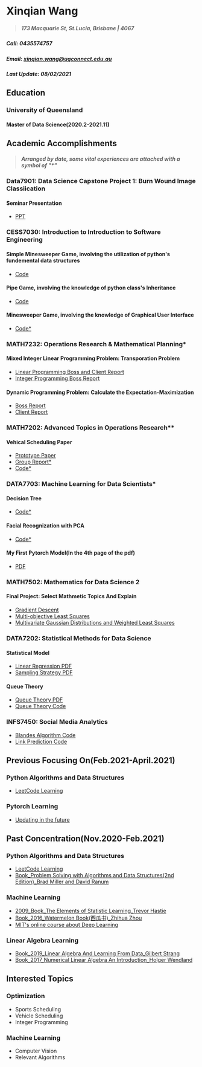 # Xinqian Wang
> ##### 173 Macquarie St, St.Lucia, Brisbane | 4067
##### Call: 0435574757
##### Email: xinqian.wang@uqconnect.edu.au
##### Last Update: 08/02/2021


## Education
### University of Queensland
#### Master of Data Science(2020.2-2021.11)
## Academic Accomplishments
> ##### Arranged by date, some vital experiences are attached with a symbol of "*"


### Data7901: Data Science Capstone Project 1: Burn Wound Image Classiication
#### Seminar Presentation
  -  [PPT](https://github.com/Wangxinqian/Andy-s-Learning-SpaCE/blob/main/DATA7901/Presentation/DATA7901_Seminar_4565489_Xinqian%20Wang.pdf)
### CESS7030: Introduction to Introduction to Software Engineering
#### Simple Minesweeper Game, involving the utilization of python's fundemental data structures
  -  [Code](https://github.com/Wangxinqian/Andy-s-Learning-SpaCE/blob/main/CESS7030/Simple%20Minesweeper%20Game/a1.py)
#### Pipe Game, involving the knowledge of python class's Inheritance
  -  [Code](https://github.com/Wangxinqian/Andy-s-Learning-SpaCE/blob/main/CESS7030/Pipe%20Game/a2.py)
#### Minesweeper Game, involving the knowledge of Graphical User Interface
  -  [Code*](https://github.com/Wangxinqian/Andy-s-Learning-SpaCE/blob/main/CESS7030/Minesweeper%20Game/a3_FinalVersion.py)
### MATH7232: Operations Research & Mathematical Planning*
#### Mixed Integer Linear Programming Problem: Transporation Problem
  -  [Linear Programming Boss and Client Report](Math7232/ReportByXinqianWang.pdf)
  -  [Integer Programming Boss Report](Math7232/PacficParadise_communication9.pdf)
#### Dynamic Programming Problem: Calculate the Expectation-Maximization
  -  [Boss Report](Math7232/a3_BossReport.pdf)
  -  [Client Report](Math7232/a3_ClientReport.pdf)
### MATH7202: Advanced Topics in Operations Research**
#### Vehical Scheduling Paper 
  -  [Prototype Paper](https://github.com/Wangxinqian/Andy-s-Learning-SpaCE/blob/main/Math7202/Group%20paper_The%20Vehicle%20Scheduling%20Problem%20for%20Fleets%20with%20Alternative-Fuel%20Vehicles.pdf)
  -  [Group Report*](Math7202/Math7202_Vehicle_Scheduling_Report.pdf)
  -  [Code*](Math7202/Code)
### DATA7703: Machine Learning for Data Scientists*
#### Decision Tree
  -  [Code*](Data7703/XinqianWang_s4565489_A1_ML/Data7703_A1.py)
#### Facial Recognization with PCA
  -  [Code*](Data7703/XinqianWang_s4565489_A2_ML/A2.ipynb)
#### My First Pytorch Model(In the 4th page of the pdf)
  -  [PDF](https://github.com/Wangxinqian/Andy-s-Learning-SpaCE/blob/main/Data7703/XinqianWang_4565489_a4_My%20First%20Pytorch%20Model.pdf)
### MATH7502: Mathematics for Data Science 2
#### Final Project: Select Mathmetic Topics And Explain
  -  [Gradient Descent](Math7502/Xinqian_Wang_s4565489-Project_Topic11.pdf)
  -  [Multi-objective Least Squares](Math7502/Xinqian_Wang_s4565489-Project_Topic5.pdf)
  -  [Multivariate Gaussian Distributions and Weighted Least Squares](Math7502/Xinqian_Wang_s4565489-Project_Topic11.pdf)
### DATA7202: Statistical Methods for Data Science
#### Statistical Model
  -  [Linear Regression PDF](DATA7202/DATA7202_A1/DATA7202_A1_s4565489_XinqianWang.pdf)
  -  [Sampling Strategy PDF](DATA7202/DATA7202_A2/DATA7202_A2_s4565489_XinqianWang.pdf)
#### Queue Theory
  -  [Queue Theory      PDF](DATA7202/DATA7202_A4/Data7202_A4_s4565489_XinqianWang.pdf)
  -  [Queue Theory     Code](DATA7202/DATA7202_A4/Data7202_A4_s4565489_XinqianWang.ipynb)
### INFS7450: Social Media Analytics
  -  [Blandes Algorithm Code](INFS7450/Project_1/45654897.py)
  -  [Link Prediction   Code](INFS7450/Project_2/45654897.ipynb)


## Previous Focusing On(Feb.2021-April.2021)
### Python Algorithms and Data Structures
   -  [LeetCode Learning](/LeetCode)
### Pytorch Learning
   -  [Updating in the future](https://github.com/Wangxinqian/Andy-s-Learning-SpaCE/tree/main/Pytorch%20Learning)
## Past Concentration(Nov.2020-Feb.2021)
### Python Algorithms and Data Structures
   -  [LeetCode Learning](/LeetCode)
   -  [Book_Problem Solving with Algorithms and Data Structures(2nd Edition)_Brad Miller and David Ranum](https://runestone.academy/runestone/books/published/pythonds/index.html)
### Machine Learning
   -  [2009_Book_The Elements of Statistic Learning_Trevor Hastie](https://web.stanford.edu/~hastie/ElemStatLearn/)
   -  [Book_2016_Watermelon Book(西瓜书)_Zhihua Zhou](https://www.amazon.com/Machine-Learning-Chinese-Zhou-Zhihua/dp/7302423288)
   -  [MIT's online course about Deep Learning](http://introtodeeplearning.com/)
### Linear Algebra Learning
   -  [Book_2019_Linear Algebra And Learning From Data_Gilbert Strang](https://math.mit.edu/~gs/learningfromdata/)
   -  [Book_2017_Numerical Linear Algebra An Introduction_Holger Wendland](https://books.google.com.au/books/about/Numerical_Linear_Algebra.html?id=4-k4DwAAQBAJ&redir_esc=y)



## Interested Topics
### Optimization
   -  Sports Scheduling
   -  Vehicle Scheduling
   -  Integer Programming
### Machine Learning
   -  Computer Vision
   -  Relevant Algorithms
